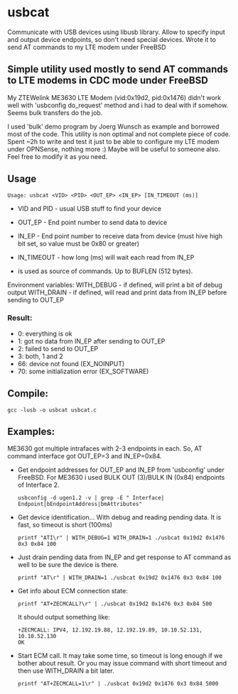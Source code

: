 # usbcat
Communicate with USB devices using libusb library. Allow to specify input and output device endpoints, so don't need special devices. Wrote it to send AT commands to my LTE modem under FreeBSD

## Simple utility used mostly to send AT commands to LTE modems in CDC mode under FreeBSD

My ZTEWelink ME3630 LTE Modem (vid:0x19d2, pid:0x1476) didn't work well with 'usbconfig do_request' method
and i had to deal with if somehow. Seems bulk transfers do the job.

I used 'bulk' demo program by Joerg Wunsch as example and borrowed most of the code.
This utility is non optimal and not complete piece of code. Spent ~2h to write and test it just to be able
to configure my LTE modem under OPNSense, nothing more :) Maybe will be useful to someone also. Feel free to
modify it as you need.

## Usage

```Usage: usbcat <VID> <PID> <OUT_EP> <IN_EP> [IN_TIMEOUT (ms)]```

* VID and PID - usual USB stuff to find your device
* OUT_EP - End point number to send data to device
* IN_EP - End point number to receive data from device (must hive high bit set, so value must be 0x80 or greater)
* IN_TIMEOUT - how long (ms) will wait each read from IN_EP

* <stdin> is used as source of commands. Up to BUFLEN (512 bytes).

Environment variables:
 WITH_DEBUG - if defined, will print a bit of debug output
 WITH_DRAIN - if defined, will read and print data from IN_EP before sending to OUT_EP

### Result:
 - 0: everything is ok
 - 1: got no data from IN_EP after sending to OUT_EP
 - 2: failed to send to OUT_EP
 - 3: both, 1 and 2
 - 66: device not found (EX_NOINPUT)
 - 70: some initialization error (EX_SOFTWARE)

## Compile:

 ```gcc -lusb -o usbcat usbcat.c```

## Examples:

ME3630 got multiple intrafaces with 2-3 endpoints in each. So, AT command interface got OUT_EP=3 and IN_EP=0x84.

* Get endpoint addresses for OUT_EP and IN_EP from 'usbconfig' under FreeBSD. For ME3630 i used BULK OUT (3)/BULK IN (0x84) endpoints of Interface 2.

  ```usbconfig -d ugen1.2 -v | grep -E " Interface| Endpoint|bEndpointAddress|bmAttributes"```

* Get device identification... With debug and reading pending data. It is fast, so timeout is short (100ms)

  ```printf "ATI\r" | WITH_DEBUG=1 WITH_DRAIN=1 ./usbcat 0x19d2 0x1476 0x3 0x84 100```

* Just drain pending data from IN_EP and get response to AT command as well to be sure the device is there.

  ```printf "AT\r" | WITH_DRAIN=1 ./usbcat 0x19d2 0x1476 0x3 0x84 100```

* Get info about ECM connection state:

  ```printf "AT+ZECMCALL?\r" | ./usbcat 0x19d2 0x1476 0x3 0x84 500```

  It should output something like:

  ```
  +ZECMCALL: IPV4, 12.192.19.88, 12.192.19.89, 10.10.52.131, 10.10.52.130
  OK
  ```

* Start ECM call. It may take some time, so timeout is long enough if we bother about result. Or you may issue command with short timeout and then use WITH_DRAIN a bit later.

  ```printf "AT+ZECMCALL=1\r" | ./usbcat 0x19d2 0x1476 0x3 0x84 5000```

